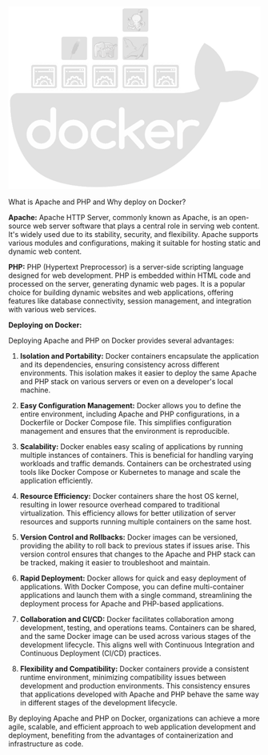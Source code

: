 ![Alt text](image-3.png)


What is Apache and PHP and Why deploy on Docker?

**Apache:**
Apache HTTP Server, commonly known as Apache, is an open-source web server software that plays a central role in serving web content. It's widely used due to its stability, security, and flexibility. Apache supports various modules and configurations, making it suitable for hosting static and dynamic web content.

**PHP:**
PHP (Hypertext Preprocessor) is a server-side scripting language designed for web development. PHP is embedded within HTML code and processed on the server, generating dynamic web pages. It is a popular choice for building dynamic websites and web applications, offering features like database connectivity, session management, and integration with various web services.

**Deploying on Docker:**

Deploying Apache and PHP on Docker provides several advantages:

1. **Isolation and Portability:**
   Docker containers encapsulate the application and its dependencies, ensuring consistency across different environments. This isolation makes it easier to deploy the same Apache and PHP stack on various servers or even on a developer's local machine.

2. **Easy Configuration Management:**
   Docker allows you to define the entire environment, including Apache and PHP configurations, in a Dockerfile or Docker Compose file. This simplifies configuration management and ensures that the environment is reproducible.

3. **Scalability:**
   Docker enables easy scaling of applications by running multiple instances of containers. This is beneficial for handling varying workloads and traffic demands. Containers can be orchestrated using tools like Docker Compose or Kubernetes to manage and scale the application efficiently.

4. **Resource Efficiency:**
   Docker containers share the host OS kernel, resulting in lower resource overhead compared to traditional virtualization. This efficiency allows for better utilization of server resources and supports running multiple containers on the same host.

5. **Version Control and Rollbacks:**
   Docker images can be versioned, providing the ability to roll back to previous states if issues arise. This version control ensures that changes to the Apache and PHP stack can be tracked, making it easier to troubleshoot and maintain.

6. **Rapid Deployment:**
   Docker allows for quick and easy deployment of applications. With Docker Compose, you can define multi-container applications and launch them with a single command, streamlining the deployment process for Apache and PHP-based applications.

7. **Collaboration and CI/CD:**
   Docker facilitates collaboration among development, testing, and operations teams. Containers can be shared, and the same Docker image can be used across various stages of the development lifecycle. This aligns well with Continuous Integration and Continuous Deployment (CI/CD) practices.

8. **Flexibility and Compatibility:**
   Docker containers provide a consistent runtime environment, minimizing compatibility issues between development and production environments. This consistency ensures that applications developed with Apache and PHP behave the same way in different stages of the development lifecycle.

By deploying Apache and PHP on Docker, organizations can achieve a more agile, scalable, and efficient approach to web application development and deployment, benefiting from the advantages of containerization and infrastructure as code.

